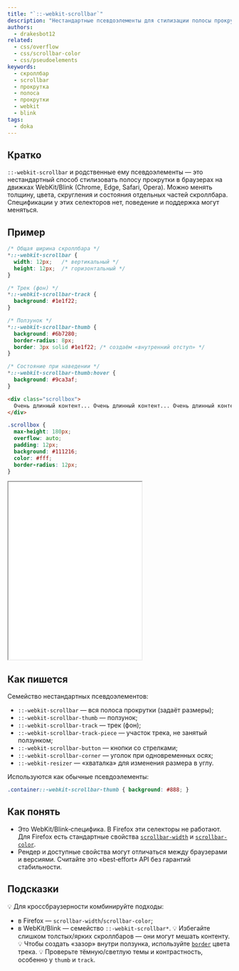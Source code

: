 ```yaml
---
title: "`::-webkit-scrollbar`"
description: "Нестандартные псевдоэлементы для стилизации полосы прокрутки в движках WebKit/Blink. Позволяют изменять трек, ползунок и другие части скроллбара."
authors:
  - drakesbot12
related:
  - css/overflow
  - css/scrollbar-color
  - css/pseudoelements
keywords:
  - скроллбар
  - scrollbar
  - прокрутка
  - полоса
  - прокрутки
  - webkit
  - blink
tags:
  - doka
---
```


## Кратко

`::-webkit-scrollbar` и родственные ему псевдоэлементы — это нестандартный способ стилизовать полосу прокрутки в браузерах на движках WebKit/Blink (Chrome, Edge, Safari, Opera). Можно менять толщину, цвета, скругления и состояния отдельных частей скроллбара. Спецификации у этих селекторов нет, поведение и поддержка могут меняться.

## Пример

```css
/* Общая ширина скроллбара */
*::-webkit-scrollbar {
  width: 12px;   /* вертикальный */
  height: 12px;  /* горизонтальный */
}

/* Трек (фон) */
*::-webkit-scrollbar-track {
  background: #1e1f22;
}

/* Ползунок */
*::-webkit-scrollbar-thumb {
  background: #6b7280;
  border-radius: 8px;
  border: 3px solid #1e1f22; /* создаём «внутренний отступ» */
}

/* Состояние при наведении */
*::-webkit-scrollbar-thumb:hover {
  background: #9ca3af;
}
```

```html
<div class="scrollbox">
  Очень длинный контент... Очень длинный контент... Очень длинный контент...
</div>
```

```css
.scrollbox {
  max-height: 180px;
  overflow: auto;
  padding: 12px;
  background: #111216;
  color: #fff;
  border-radius: 12px;
}
```

<iframe title="Пример с несколькими разными скроллбарами" src="demos/basic/" height="400"></iframe>

## Как пишется

Семейство нестандартных псевдоэлементов:

- `::-webkit-scrollbar` — вся полоса прокрутки (задаёт размеры);
- `::-webkit-scrollbar-thumb` — ползунок;
- `::-webkit-scrollbar-track` — трек (фон);
- `::-webkit-scrollbar-track-piece` — участок трека, не занятый ползунком;
- `::-webkit-scrollbar-button` — кнопки со стрелками;
- `::-webkit-scrollbar-corner` — уголок при одновременных осях;
- `::-webkit-resizer` — «хваталка» для изменения размера в углу.

Используются как обычные псевдоэлементы:

```css
.container::-webkit-scrollbar-thumb { background: #888; }
```

## Как понять

- Это WebKit/Blink‑специфика. В Firefox эти селекторы не работают. Для Firefox есть стандартные свойства [`scrollbar-width`](/css/scrollbar-width/) и [`scrollbar-color`](/css/scrollbar-color/).
- Рендер и доступные свойства могут отличаться между браузерами и версиями. Считайте это «best‑effort» API без гарантий стабильности.

## Подсказки

💡 Для кроссбраузерности комбинируйте подходы:
  - в Firefox — `scrollbar-width`/`scrollbar-color`;
  - в WebKit/Blink — семейство `::-webkit-scrollbar*`.
💡 Избегайте слишком толстых/ярких скроллбаров — они могут мешать контенту.
💡 Чтобы создать «зазор» внутри ползунка, используйте [`border`](/css/border/) цвета трека.
💡 Проверьте тёмную/светлую темы и контрастность, особенно у `thumb` и `track`.
